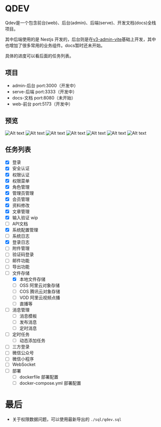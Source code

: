# QDEV

Qdev是一个包含前台(web)、后台(admin)、后端(serve)、开发文档(docs)全栈项目。

其中后端使用的是 Nestjs 开发的，后台则是在[v3-admin-vite](https://github.com/un-pany/v3-admin-vite)基础上开发，其中也增加了很多常用的业务组件。docs暂时还未开始。

具体的进度可以看后面的任务列表。

## 项目

- admin-后台 port:3000（开发中）
- serve-后端 port:3333（开发中）
- docs-文档 port:8080（未开始）
- web-前台 port:5173（开发中）

## 预览
![Alt text](/images/image-1.png)
![Alt text](/images/image-2.png)
![Alt text](/images/image-6.png)
![Alt text](/images/image-7.png)
![Alt text](/images/image-4.png)
![Alt text](/images/image-3.png)
![Alt text](/images/image-5.png)

## 任务列表

- [x] 登录
- [x] 安全认证
- [x] 权限认证
- [x] 权限菜单
- [x] 角色管理
- [x] 管理员管理
- [x] 会员管理
- [x] 资料修改
- [x] 文章管理
- [x] 输入验证 wip
- [ ] API文档
- [x] 系统配置管理
- [ ] 系统日志
- [x] 登录日志
- [ ] 附件管理
- [ ] 验证码登录
- [ ] 邮件功能
- [ ] 导出功能
- [ ] 文件存储
  - [x] 本地文件存储
  - [ ] OSS 阿里云对象存储
  - [ ] COS 腾讯云对象存储
  - [ ] VOD 阿里云视频点播
  - [ ] 直播等
- [ ] 消息管理
  - [ ] 消息模板
  - [ ] 发布消息
  - [ ] 定时消息
- [ ] 定时任务
  - [ ] 动态添加任务
- [ ] 三方登录
- [ ] 微信公众号
- [ ] 微信小程序
- [ ] WebSocket
- [ ] 部署
    - [ ] dockerfile 部署配置
    - [ ] docker-compose.yml 部署配置

# 最后

- 关于权限数据问题，可以使用最新导出的 `./sql/qdev.sql`